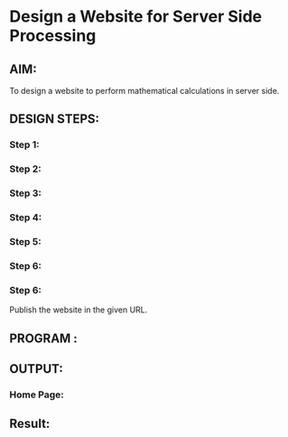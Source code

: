 # Design a Website for Server Side Processing

## AIM:
To design a website to perform mathematical calculations in server side.

## DESIGN STEPS:

### Step 1:



### Step 2:



### Step 3:



### Step 4:



### Step 5:



### Step 6:



### Step 6:

Publish the website in the given URL.

## PROGRAM :

## OUTPUT:

### Home Page:


## Result:

